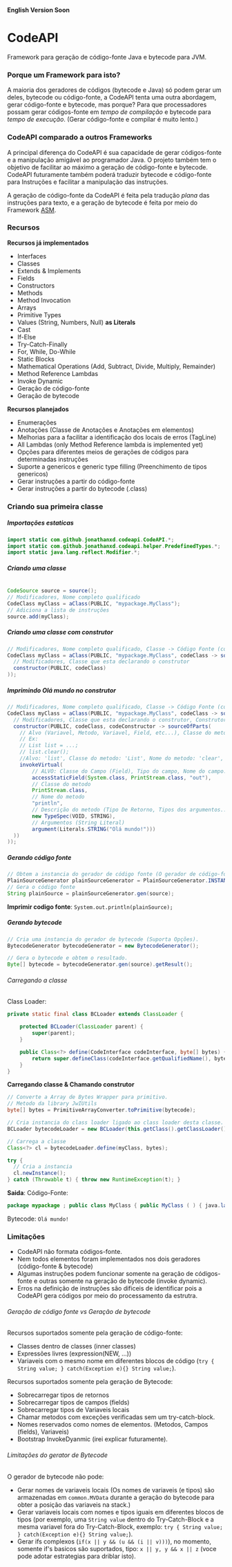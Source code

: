 **English Version Soon**

# CodeAPI

Framework para geração de código-fonte Java e bytecode para JVM.

### Porque um Framework para isto?

A maioria dos geradores de códigos (bytecode e Java) só podem gerar um deles, bytecode ou código-fonte, a CodeAPI tenta uma outra abordagem, gerar código-fonte e bytecode, mas porque? Para que processadores possam gerar códigos-fonte em *tempo de compilação* e bytecode para *tempo de execução*. (Gerar código-fonte e compilar é muito lento.)

### CodeAPI comparado a outros Frameworks

A principal diferença do CodeAPI é sua capacidade de gerar códigos-fonte e a manipulação amigável ao programador Java. O projeto também tem o objetivo de facilitar ao máximo a geração de código-fonte e bytecode. CodeAPI futuramente também poderá traduzir bytecode e código-fonte para Instruções e facilitar a manipulação das instruções.


A geração de código-fonte da CodeAPI é feita pela tradução *plana* das instruções para texto, e a geração de bytecode é feita por meio do Framework [ASM](http://asm.ow2.org/).

### Recursos

**Recursos já implementados**

- Interfaces
- Classes
- Extends & Implements
- Fields
- Constructors
- Methods
- Method Invocation
- Arrays
- Primitive Types
- Values (String, Numbers, Null) **as Literals**
- Cast
- If-Else
- Try-Catch-Finally
- For, While, Do-While
- Static Blocks
- Mathematical Operations (Add, Subtract, Divide, Multiply, Remainder)
- Method Reference Lambdas
- Invoke Dynamic
- Geração de código-fonte
- Geração de bytecode

**Recursos planejados**

- Enumerações
- Anotações (Classe de Anotações e Anotações em elementos)
- Melhorias para a facilitar a identificação dos locais de erros (TagLine)
- All Lambdas (only Method Reference lambda is implemented yet)
- Opções para diferentes meios de gerações de códigos para determinadas instruções
- Suporte a genericos e generic type filling (Preenchimento de tipos genericos)
- Gerar instruções a partir do código-fonte
- Gerar instruções a partir do bytecode (.class)

### Criando sua primeira classe

##### Importações estaticas
```Java
import static com.github.jonathanxd.codeapi.CodeAPI.*;
import static com.github.jonathanxd.codeapi.helper.PredefinedTypes.*;
import static java.lang.reflect.Modifier.*;
```

##### Criando uma classe
```Java

CodeSource source = source();
// Modificadores, Nome completo qualificado
CodeClass myClass = aClass(PUBLIC, "mypackage.MyClass");
// Adiciona a lista de instruções
source.add(myClass);

```

##### Criando uma classe com construtor
```Java
// Modificadores, Nome completo qualificado, Classe -> Código Fonte (código fonte da classe)
CodeClass myClass = aClass(PUBLIC, "mypackage.MyClass", codeClass -> sourceOfParts(
  // Modificadores, Classe que esta declarando o construtor
  constructor(PUBLIC, codeClass)
));
```

##### Imprimindo Olá mundo no construtor
```Java
// Modificadores, Nome completo qualificado, Classe -> Código Fonte (código fonte da classe)
CodeClass myClass = aClass(PUBLIC, "mypackage.MyClass", codeClass -> sourceOfParts(
  // Modificadores, Classe que esta declarando o construtor, Construtor -> Código Fonte (código fonte do construtor)
  constructor(PUBLIC, codeClass, codeConstructor -> sourceOfParts(
    // Alvo (Variavel, Metodo, Variavel, Field, etc...), Classe do metodo, Descrição do metodo (tipo de retorno, tipo dos argumentos), Argumentos
    // Ex:
    // List list = ...;
    // list.clear();
    //Alvo: 'list', Classe do metodo: 'List', Nome do metodo: 'clear', Descrição do metodo: 'VOID'
    invokeVirtual(
        // ALVO: Classe do Campo (Field), Tipo do campo, Nome do campo. Mesmo que: System.out
        accessStaticField(System.class, PrintStream.class, "out"),
        // Classe do metodo
        PrintStream.class,
        // Nome do metodo
        "println",
        // Descrição do metodo (Tipo De Retorno, Tipos dos argumentos...)
        new TypeSpec(VOID, STRING),
        // Argumentos (String Literal)      
        argument(Literals.STRING("Olá mundo!")))
  ))
));
```

##### Gerando código fonte

```Java
// Obtem a instancia do gerador de código fonte (O gerador de código-fonte é Singleton (Instancia Unica), isto será mudando quando implementar as 'Opções de geração de código')
PlainSourceGenerator plainSourceGenerator = PlainSourceGenerator.INSTANCE;
// Gera o código fonte
String plainSource = plainSourceGenerator.gen(source);
```

**Imprimir codigo fonte**: `System.out.println(plainSource);`

##### Gerando bytecode
```Java
// Cria uma instancia do gerador de bytecode (Suporta Opções).
BytecodeGenerator bytecodeGenerator = new BytecodeGenerator();

// Gera o bytecode e obtem o resultado.
Byte[] bytecode = bytecodeGenerator.gen(source).getResult();
```

###### Carregando a classe
Class Loader:
```Java
private static final class BCLoader extends ClassLoader {

    protected BCLoader(ClassLoader parent) {
        super(parent);
    }

    public Class<?> define(CodeInterface codeInterface, byte[] bytes) {
        return super.defineClass(codeInterface.getQualifiedName(), bytes, 0, bytes.length);
    }
}
```

**Carregando classe & Chamando construtor**

```Java
// Converte a Array de Bytes Wrapper para primitivo.
// Metodo da library JwIUtils
byte[] bytes = PrimitiveArrayConverter.toPrimitive(bytecode);

// Cria instancia do class loader ligado ao class loader desta classe.
BCLoader bytecodeLoader = new BCLoader(this.getClass().getClassLoader());

// Carrega a classe
Class<?> cl = bytecodeLoader.define(myClass, bytes);

try {
  // Cria a instancia
  cl.newInstance();
} catch (Throwable t) { throw new RuntimeException(t); }

```

**Saida**:
Código-Fonte:
```Java
package mypackage ; public class MyClass { public MyClass ( ) { java.lang.System . out . println ( "Olá mundo!" ) ; } }
```
Bytecode:
`Olá mundo!`

### Limitações

- CodeAPI não formata códigos-fonte.
- Nem todos elementos foram implementados nos dois geradores (código-fonte & bytecode)
- Algumas instruções podem funcionar somente na geração de códigos-fonte e outras somente na geração de bytecode (invoke dynamic).
- Erros na definição de instruções são dificeis de identificar pois a CodeAPI gera códigos por meio do processamento da estrutra.

###### Geração de código fonte vs Geração de bytecode

Recursos suportados somente pela geração de código-fonte:

- Classes dentro de classes (inner classes)
- Expressões livres (expression(NEW, ...))
- Variaveis com o mesmo nome em diferentes blocos de código (`try { String value; } catch(Exception e){} String value;`).

Recursos suportados somente pela geração de Bytecode:

- Sobrecarregar tipos de retornos
- Sobrecarregar tipos de campos (fields)
- Sobrecarregar tipos de Variaveis locais
- Chamar metodos com exceções verificadas sem um try-catch-block.
- Nomes reservados como nomes de elementos. (Metodos, Campos (fields), Variaveis)
- Bootstrap InvokeDyanmic (irei explicar futuramente).

###### Limitações do gerator de Bytecode

O gerador de bytecode não pode:

- Gerar nomes de variaveis locais (Os nomes de variaveis (e tipos) são armazenadas em `common.MVData` durante a geração do bytecode para obter a posição das variaveis na stack.)
- Gerar variaveis locais com nomes e tipos iguais em diferentes blocos de tipos (por exemplo, uma `String value` dentro do Try-Catch-Block e a mesma variavel fora do Try-Catch-Block, exemplo: `try { String value; } catch(Exception e){} String value;`).
- Gerar ifs complexos (`if(x || y && (u && (i || v)))`), no momento, somente if's basicos são suportados, tipo: `x || y, y && x || z` (voce pode adotar estrategias para driblar isto).
